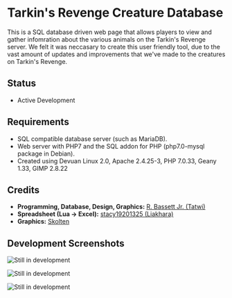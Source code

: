 # Tarkin's Revenge Creature Database
This is a SQL database driven web page that allows players to view and gather infomration about the various animals on the Tarkin's Revenge server. We felt it was neccasary to create this user friendly tool, due to the vast amount of updates and improvements that we've made to the creatures on Tarkin's Revenge.

## Status

- Active Development

## Requirements

- SQL compatible database server (such as MariaDB).
- Web server with PHP7 and the SQL addon for PHP (php7.0-mysql package in Debian).
- Created using Devuan Linux 2.0, Apache 2.4.25-3, PHP 7.0.33, Geany 1.33, GIMP 2.8.22

## Credits

- **Programming, Database, Design, Graphics:** [R. Bassett Jr. (Tatwi)](https://github.com/Tatwi/)
- **Spreadsheet (Lua -> Excel):** [stacy19201325 (Liakhara)](https://github.com/stacy19201325)
- **Graphics:** [Skolten](https://tarkinswg.com/index.php?/profile/7-skolten/)

## Development Screenshots

![Still in development](https://tatwi.files.wordpress.com/2019/05/creature_database01.jpg)  

![Still in development](https://tatwi.files.wordpress.com/2019/05/creature_database02.jpg)  

![Still in development](https://tatwi.files.wordpress.com/2019/05/creature_database03.jpg) 